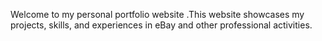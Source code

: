 Welcome to my personal portfolio website .This website showcases my projects, skills, and experiences in eBay and other professional activities. 
